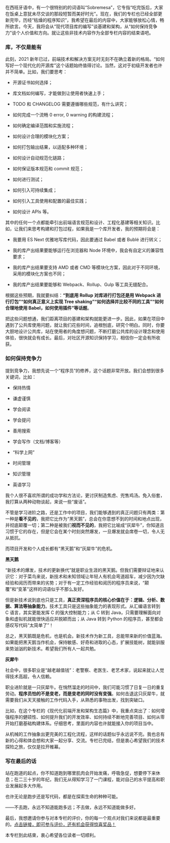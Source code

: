﻿<p data-nodeid="681" class="">在西班牙语中，有一个很特别的的词语叫“Sobremesa”，它专指“吃完饭后，大家在饭桌上意犹未尽交谈的那段短暂而美好时光”。现在，我们的专栏也已经全部更新完毕，历经“枯燥的程序知识”，我希望在最后的内容中，大家能够放松心情，畅所欲言。今天，我将会从“现代项目库的编写”谈基建和架构，从“如何保持竞争力”谈个人价值和方向。就让这些非技术内容作为全部专栏内容的结束语吧。</p>
<h3 data-nodeid="682">库，不仅是能有</h3>
<p data-nodeid="683">此刻，2021 新年已过，前端技术和解决方案无时无刻不在确立着新的格局。“如何写好一个现代化的开源库”这个话题始终值得讨论。当然，这对于初级开发者也许并不简单。比如，我们要思考：</p>
<ul data-nodeid="684">
<li data-nodeid="685">
<p data-nodeid="686">开源证书如何选择；</p>
</li>
<li data-nodeid="687">
<p data-nodeid="688">库文档如何编写，才能做到让使用者快速上手；</p>
</li>
<li data-nodeid="689">
<p data-nodeid="690">TODO 和 CHANGELOG 需要遵循哪些规范，有什么讲究；</p>
</li>
<li data-nodeid="691">
<p data-nodeid="692">如何完成一个流畅 0 error, 0 warning 的构建流程；</p>
</li>
<li data-nodeid="693">
<p data-nodeid="694">如何确定编译范围和实施流程；</p>
</li>
<li data-nodeid="695">
<p data-nodeid="696">如何设计合理的模块化方案；</p>
</li>
<li data-nodeid="697">
<p data-nodeid="698">如何打包输出结果，以适配多种环境；</p>
</li>
<li data-nodeid="699">
<p data-nodeid="700">如何设计自动规范化链路；</p>
</li>
<li data-nodeid="701">
<p data-nodeid="702">如何保证版本规范和 commit 规范；</p>
</li>
<li data-nodeid="703">
<p data-nodeid="704">如何进行测试；</p>
</li>
<li data-nodeid="705">
<p data-nodeid="706">如何引入可持续集成；</p>
</li>
<li data-nodeid="707">
<p data-nodeid="708">如何引入工具使用和配置的最佳实践；</p>
</li>
<li data-nodeid="709">
<p data-nodeid="710">如何设计 APIs 等。</p>
</li>
</ul>
<p data-nodeid="711">其中的任何一个点都能牵引出前端语言规范和设计、工程化基建等相关知识。比如，让我们来思考构建和打包过程，如果我是一个库开发者，我的预期将会是：</p>
<ul data-nodeid="712">
<li data-nodeid="713">
<p data-nodeid="714">我要用 ES Next 优雅地写库代码，因此要通过 Babel 或者 Bublé 进行转义；</p>
</li>
<li data-nodeid="715">
<p data-nodeid="716">我的库产出结果要能够运行在浏览器和 Node 环境中，我会有自定义的兼容性要求；</p>
</li>
<li data-nodeid="717">
<p data-nodeid="718">我的库产出结果要支持 AMD 或者 CMD 等模块化方案，因此对于不同环境，采用的模块化方案也不同；</p>
</li>
<li data-nodeid="719">
<p data-nodeid="720">我的库产出结果要能够和 Webpack、Rollup、Gulp 等工具无缝配合。</p>
</li>
</ul>
<p data-nodeid="721">根据这些预期，我就要纠结：<strong data-nodeid="790">“到底用 Rollup 对库进行打包还是用 Webpack 进行打包”“如何真正意义上实现 Tree shaking”“如何选择并比较不同的工具”“如何合理地使用 Babel，如何使用插件”等话题</strong>。</p>
<p data-nodeid="722">把这些问题想通，我们距离项目的基建和架构就能更进一步。因此，如果在项目中遇到了公共库使用问题，就让我们花些时间，追根刨底，研究个明白。同时，你要大胆地设计公共库，站在使用者的角度想问题，不断打磨公共库的设计理念和使用体验，很快就会有成长。最后，对社区开源知识保持学习，相信你一定会有所收获。</p>
<h3 data-nodeid="723">如何保持竞争力</h3>
<p data-nodeid="724">提到竞争力，我想先说一个“程序员”的修养，这个话题非常开放。我们会想到很多关键词，比如：</p>
<ul data-nodeid="725">
<li data-nodeid="726">
<p data-nodeid="727">保持热情</p>
</li>
<li data-nodeid="728">
<p data-nodeid="729">谦虚谨慎</p>
</li>
<li data-nodeid="730">
<p data-nodeid="731">学会阅读</p>
</li>
<li data-nodeid="732">
<p data-nodeid="733">学会提问</p>
</li>
<li data-nodeid="734">
<p data-nodeid="735">善用搜索</p>
</li>
<li data-nodeid="736">
<p data-nodeid="737">学会写作（文档/博客等）</p>
</li>
<li data-nodeid="738">
<p data-nodeid="739">“科学上网”</p>
</li>
<li data-nodeid="740">
<p data-nodeid="741">时间管理</p>
</li>
<li data-nodeid="742">
<p data-nodeid="743">知识管理</p>
</li>
<li data-nodeid="744">
<p data-nodeid="745">英语学习</p>
</li>
</ul>
<p data-nodeid="746">我个人很不喜欢所谓的成功学和方法论，更讨厌制造焦虑、兜售鸡汤。免入俗套，我打算从两种动物谈起，来说一些“废话”。</p>
<p data-nodeid="747">不管是学习进阶之路，还是工作中的项目，我们能够遇到的真正问题只有两类：第一种是<strong data-nodeid="814">看不见的</strong>，我把它比作为“黑天鹅”，总会在你意想不到的时间和地点出现，并彻底颠覆一切；第二种是被我们<strong data-nodeid="815">视而不见的</strong>，我把它比喻成“灰犀牛”，你知道且习惯于它的存在，但是它会在某个时刻突然爆发，一旦爆发就会席卷一切，令人无从抵抗。</p>
<p data-nodeid="748">而项目开发和个人成长都有“黑天鹅”和“灰犀牛”的危机。</p>
<p data-nodeid="749"><strong data-nodeid="820">黑天鹅</strong></p>
<p data-nodeid="750">“新技术的爆发，技术的更新换代”就是职业生涯的黑天鹅。但我们需要辩证地来认识它：对于菜鸟来说，新技术和未知领域让年轻人有机会弯道超车，减少因为欠缺经验和阅历而带来的劣势；对于有一定工作经验和阅历的程序员来说，“颠覆”和“变革”这样的词语似乎不那么友好。</p>
<p data-nodeid="751">但是新技术说到底也只是工具，<strong data-nodeid="827">真正资深程序员的核心价值在于：逻辑、分析、数据、算法等抽象能力</strong>。技术工具只是这些抽象能力的表现形式。从汇编语言转到 C 语言，其实更能发挥 C 的强大控制能力；从 C 转到 Java，只需要理解面向对象和虚拟机就能很快适应并脱颖而出；从 Java 转到 Python 的程序员，甚至都会感叹写代码“太简单了”！</p>
<p data-nodeid="752">总之，黑天鹅既是危机，也是机会。新技术作为新工具，总能带来新的价值蓝海。如果能把黑天鹅当作机会，保持敏感、好奇和进取的心态，扩展技能树，就能驯服来势汹汹的新技术。希望我们所有人一起共勉。</p>
<p data-nodeid="753"><strong data-nodeid="832">灰犀牛</strong></p>
<p data-nodeid="754">社会中，很多职业是“越老越值钱”：老警察、老医生、老艺术家，说起来就让人觉得技术高超，令人信赖。</p>
<p data-nodeid="755">职业进阶就是一只灰犀牛。在悄然溜走的时间中，我们可能习惯了日复一日的重复劳动。<strong data-nodeid="839">程序员怕的不是变老，而是变老的同时没有变强</strong>。如何击退这只灰犀牛，就需要我们从天天接触的工作代码入手，从熟悉的事物出发，找到突破口。</p>
<p data-nodeid="756">比如，在这个专栏的《现代化前端开发和架构生态篇》中，我重点突出了：如何增强程序的健硕性、如何提升我们的开发效率、如何持续不断地完善项目、如何从零开始打磨基础构建体系。仔细思考，里面的内容也许就能接入你的项目当中。</p>
<p data-nodeid="757">从机械的工作抽象出更完美的工程化流程，这样的话题似乎永远说不完。我也总有新的心得和体会想和大家一起分享、交流。专栏已完结，但是衷心希望我们的技术探险之旅，仅仅是拉开帷幕。</p>
<h3 data-nodeid="758">写在最后的话</h3>
<p data-nodeid="759">站在跑道的起点，你不知道跑到哪里肌肉会开始发痛，呼吸急促，想要停下来休息；在二三十岁的年纪，我们无从得知学习了一门课程，能对自己的水平提高和职业发展起多大作用。</p>
<p data-nodeid="760">也许无论是跑步还是写代码，都是在探索生命的种种可能。</p>
<p data-nodeid="761">——不去跑，永远不知道能跑多远；不去做，永远不知道能做多好。</p>
<p data-nodeid="762">最后，我想邀请你参与对本专栏的评价，你的每一个观点对我们来说都是最重要的。<a href="https://wj.qq.com/s2/8143682/4a70?fileGuid=xxQTRXtVcqtHK6j8" data-nodeid="849">点击链接，即可参与评价，还有机会获得惊喜奖品！</a></p>
<p data-nodeid="763" class="te-preview-highlight">本专栏到此结束，衷心希望各位读者一切顺利。</p>